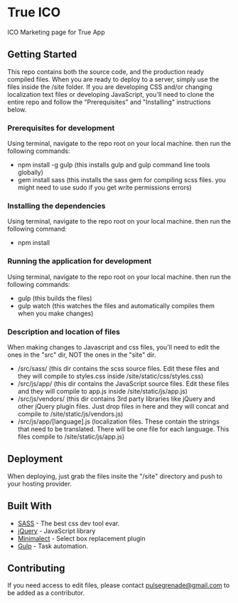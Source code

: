 # True ICO

ICO Marketing page for True App

## Getting Started

This repo contains both the source code, and the production ready compiled files.
When you are ready to deploy to a server, simply use the files inside the /site folder.
If you are developing CSS and/or changing localization text files or developing JavaScript, you'll need to clone the entire repo and follow the "Prerequisites" and "Installing" instructions below.

### Prerequisites for development

Using terminal, navigate to the repo root on your local machine. then run the following commands:
* npm install -g gulp (this installs gulp and gulp command line tools globally)
* gem install sass (this installs the sass gem for compiling scss files. you might need to use sudo if you get write permissions errors)

### Installing the dependencies

Using terminal, navigate to the repo root on your local machine. then run the following command:
* npm install

### Running the application for development

Using terminal, navigate to the repo root on your local machine. then run the following commands:
* gulp (this builds the files)
* gulp watch (this watches the files and automatically compiles them when you make changes)

### Description and location of files

When making changes to Javascript and css files, you'll need to edit the ones in the "src" dir, NOT the ones in the "site" dir.

* /src/sass/ (this dir contains the scss source files. Edit these files and they will compile to styles.css inside /site/static/css/styles.css)
* /src/js/app/ (this dir contains the JavaScript source files. Edit these files and they will compile to app.js inside /site/static/js/app.js)
* /src/js/vendors/ (this dir contains 3rd party libraries like jQuery and other jQuery plugin files. Just drop files in here and they will concat and compile to /site/static/js/vendors.js)
* /src/js/app/[language].js (localization files. These contain the strings that need to be translated. There will be one file for each language. This files compile to /site/static/js/app.js)

## Deployment

When deploying, just grab the files insite the "/site" directory and push to your hosting provider.

## Built With

* [SASS](https://sass-lang.com/) - The best css dev tool evar.
* [jQuery](https://jquery.com/) - JavaScript library
* [Minimalect](https://groenroos.github.io/minimalect/) - Select box replacement plugin
* [Gulp](https://gulpjs.com/) - Task automation.

## Contributing

If you need access to edit files, please contact pulsegrenade@gmail.com to be added as a contributor. 



